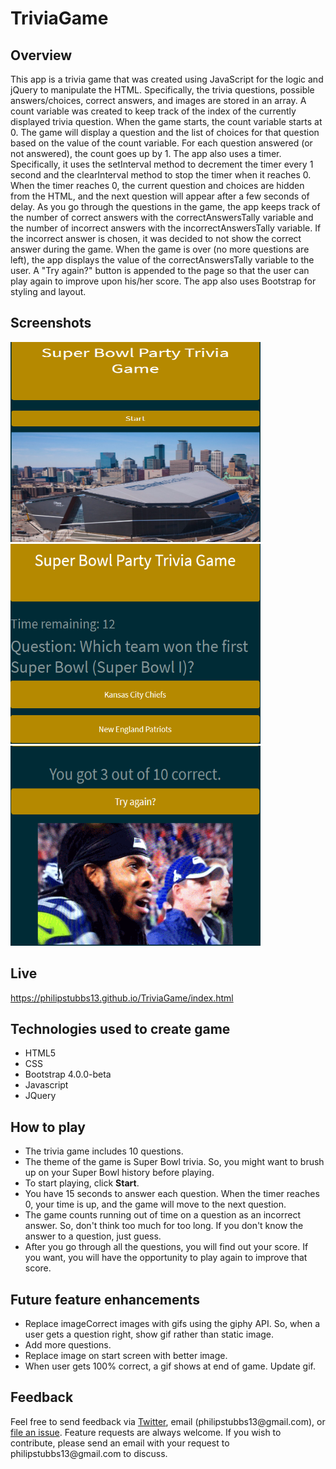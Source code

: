 # TriviaGame

## Overview
<p>This app is a trivia game that was created using JavaScript for the logic and jQuery to manipulate the HTML. Specifically, the trivia questions, possible answers/choices, correct answers, and images are stored in an array. A count variable was created to keep track of the index of the currently displayed trivia question. When the game starts, the count variable starts at 0. The game will display a question and the list of choices for that question based on the value of the count variable. For each question answered (or not answered), the count goes up by 1. The app also uses a timer. Specifically, it uses the setInterval method to decrement the timer every 1 second and the clearInterval method to stop the timer when it reaches 0. When the timer reaches 0, the current question and choices are hidden from the HTML, and the next question will appear after a few seconds of delay. As you go through the questions in the game, the app keeps track of the number of correct answers with the correctAnswersTally variable and the number of incorrect answers with the incorrectAnswersTally variable. If the incorrect answer is chosen, it was decided to not show the correct answer during the game. When the game is over (no more questions are left), the app displays the value of the correctAnswersTally variable to the user. A "Try again?" button is appended to the page so that the user can play again to improve upon his/her score. The app also uses Bootstrap for styling and layout.</p>

## Screenshots
<img src="assets/images/trivia1.png" alt="Super Bowl Trivia Game start screen" width="400px" height="320px">
<img src="assets/images/trivia2.png" alt="Super Bowl Trivia Game question screen" width="400px" height="320px">
<img src="assets/images/trivia3.png" alt="Super Bowl Trivia Game game over screen" width="400px" height="320px">

## Live
<a href="https://philipstubbs13.github.io/TriviaGame/index.html" target="_blank">https://philipstubbs13.github.io/TriviaGame/index.html</a>

## Technologies used to create game
* HTML5
* CSS
* Bootstrap 4.0.0-beta
* Javascript
* JQuery

## How to play
<ul>
	<li>The trivia game includes 10 questions.</li>
	<li>The theme of the game is Super Bowl trivia. So, you might want to brush up on your Super Bowl history before playing.</li>
	<li>To start playing, click <b>Start</b>.</li>
	<li>You have 15 seconds to answer each question. When the timer reaches 0, your time is up, and the game will move to the next question.</li>
	<li>The game counts running out of time on a question as an incorrect answer. So, don't think too much for too long. If you don't know the answer to a question, just guess.</li>
	<li>After you go through all the questions, you will find out your score. If you want, you will have the opportunity to play again to improve that score.</li>
</ul>

## Future feature enhancements 
<ul>
	<li>Replace imageCorrect images with gifs using the giphy API. So, when a user gets a question right, show gif rather than static image.</li>
	<li>Add more questions.</li>
	<li>Replace image on start screen with better image.</li>
	<li>When user gets 100% correct, a gif shows at end of game. Update gif.</li>
</ul>


## Feedback
<p>Feel free to send feedback via <a href="https://twitter.com/iamPhilStubbs" target="_blank">Twitter</a>, email (philipstubbs13@gmail.com), or <a href="https://github.com/philipstubbs13/TriviaGame/issues/" target="_blank">file an issue</a>. Feature requests are always welcome. If you wish to contribute, please send an email with your request to philipstubbs13@gmail.com to discuss.</p>






